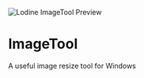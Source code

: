 ![Lodine ImageTool Preview](https://i.imgur.com/djPUL5D.png)
# ImageTool
A useful image resize tool for Windows
